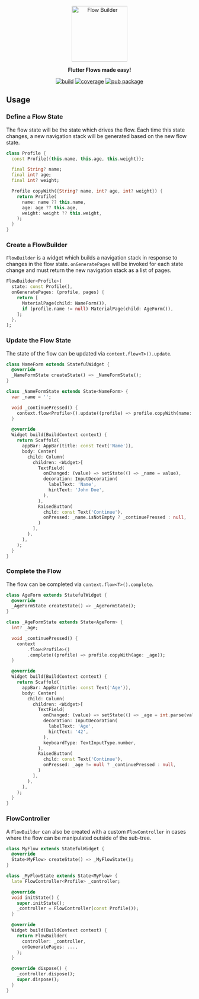 <p align="center">
<img src="https://raw.githubusercontent.com/felangel/flow_builder/master/art/flow_builder_logo.png" height="150" alt="Flow Builder" />
</p>

<p align="center">
  <b>Flutter Flows made easy!</b>
</p>

<p align="center">
<a href="https://github.com/felangel/flow_builder/actions"><img src="https://github.com/felangel/flow_builder/workflows/build/badge.svg?branch=master" alt="build"></a>
<a href="https://github.com/felangel/flow_builder/actions"><img src="https://raw.githubusercontent.com/felangel/flow_builder/master/coverage_badge.svg" alt="coverage"></a>
<a href="https://pub.dev/packages/flow_builder"><img src="https://img.shields.io/pub/v/flow_builder.svg" alt="pub package"></a>
</p>

## Usage

### Define a Flow State

The flow state will be the state which drives the flow. Each time this state changes, a new navigation stack will be generated based on the new flow state.

```dart
class Profile {
  const Profile({this.name, this.age, this.weight});

  final String? name;
  final int? age;
  final int? weight;

  Profile copyWith({String? name, int? age, int? weight}) {
    return Profile(
      name: name ?? this.name,
      age: age ?? this.age,
      weight: weight ?? this.weight,
    );
  }
}
```

### Create a FlowBuilder

`FlowBuilder` is a widget which builds a navigation stack in response to changes in the flow state. `onGeneratePages` will be invoked for each state change and must return the new navigation stack as a list of pages.

```dart
FlowBuilder<Profile>(
  state: const Profile(),
  onGeneratePages: (profile, pages) {
    return [
      MaterialPage(child: NameForm()),
      if (profile.name != null) MaterialPage(child: AgeForm()),
    ];
  },
);
```

### Update the Flow State

The state of the flow can be updated via `context.flow<T>().update`.

```dart
class NameForm extends StatefulWidget {
  @override
  _NameFormState createState() => _NameFormState();
}

class _NameFormState extends State<NameForm> {
  var _name = '';

  void _continuePressed() {
    context.flow<Profile>().update((profile) => profile.copyWith(name: _name));
  }

  @override
  Widget build(BuildContext context) {
    return Scaffold(
      appBar: AppBar(title: const Text('Name')),
      body: Center(
        child: Column(
          children: <Widget>[
            TextField(
              onChanged: (value) => setState(() => _name = value),
              decoration: InputDecoration(
                labelText: 'Name',
                hintText: 'John Doe',
              ),
            ),
            RaisedButton(
              child: const Text('Continue'),
              onPressed: _name.isNotEmpty ? _continuePressed : null,
            )
          ],
        ),
      ),
    );
  }
}
```

### Complete the Flow

The flow can be completed via `context.flow<T>().complete`.

```dart
class AgeForm extends StatefulWidget {
  @override
  _AgeFormState createState() => _AgeFormState();
}

class _AgeFormState extends State<AgeForm> {
  int? _age;

  void _continuePressed() {
    context
        .flow<Profile>()
        .complete((profile) => profile.copyWith(age: _age));
  }

  @override
  Widget build(BuildContext context) {
    return Scaffold(
      appBar: AppBar(title: const Text('Age')),
      body: Center(
        child: Column(
          children: <Widget>[
            TextField(
              onChanged: (value) => setState(() => _age = int.parse(value)),
              decoration: InputDecoration(
                labelText: 'Age',
                hintText: '42',
              ),
              keyboardType: TextInputType.number,
            ),
            RaisedButton(
              child: const Text('Continue'),
              onPressed: _age != null ? _continuePressed : null,
            )
          ],
        ),
      ),
    );
  }
}
```

### FlowController

A `FlowBuilder` can also be created with a custom `FlowController` in cases where the flow can be manipulated outside of the sub-tree.

```dart
class MyFlow extends StatefulWidget {
  @override
  State<MyFlow> createState() => _MyFlowState();
}

class _MyFlowState extends State<MyFlow> {
  late FlowController<Profile> _controller;

  @override
  void initState() {
    super.initState();
    _controller = FlowController(const Profile());
  }

  @override
  Widget build(BuildContext context) {
    return FlowBuilder(
      controller: _controller,
      onGeneratePages: ...,
    );
  }

  @override dispose() {
    _controller.dispose();
    super.dispose();
  }
}
```
